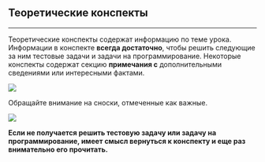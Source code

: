 ## Теоретические конспекты
-----------------------

Теоретические конспекты содержат информацию по теме урока. Информации в конспекте **всегда достаточно**, чтобы решить следующие за ним тестовые задачи и задачи на программирование. Некоторые конспекты содержат секцию **примечания с** дополнительными сведениями или интересными фактами.

![](https://ucarecdn.com/c4b56ca2-b526-4ce5-93e9-efa1f9c7fa9e/)

Обращайте внимание на сноски, отмеченные как важные.

![](https://ucarecdn.com/0aa89b5c-c565-4cf8-b9ad-b8b556d9f10f/)

**Если не получается решить тестовую задачу или задачу на программирование, имеет смысл вернуться к конспекту и еще раз внимательно его прочитать.**